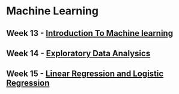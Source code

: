 # Machine Learning

## Week 13 - [Introduction To Machine learning](https://github.com/DarshanRokkad/Data_Science/tree/master/04_Machine_Learning/Week_13_Machine_Learning_Part_1)
## Week 14 - [Exploratory Data Analysics](https://github.com/DarshanRokkad/Data_Science/tree/master/04_Machine_Learning/Week_14_Exploratory_Data_Analysis)
## Week 15 - [Linear Regression and Logistic Regression](https://github.com/DarshanRokkad/Data_Science/tree/master/04_Machine_Learning/Week_15_Linear_and_Logistic_Regression)

